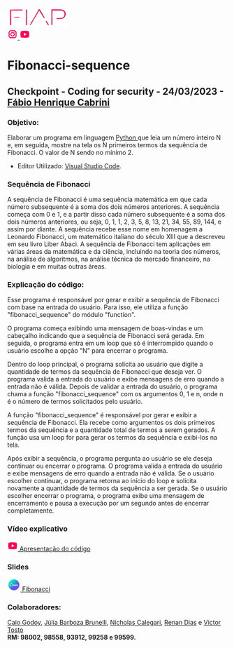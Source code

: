 <a href="https://www.fiap.com.br/">
<img src="fiap.png" width="140" height="50">
</a> <br>


<a href="https://www.instagram.com/fiapoficial/">
<img src="ig.png">
</a>

<a href="https://www.youtube.com/@FiapBrasil">
<img src="yt.png">
</a>

# Fibonacci-sequence

<h2> Checkpoint - Coding for security - 24/03/2023 - <a href="https://www.linkedin.com/in/fabio-cabrini/"> Fábio Henrique Cabrini </a></h2>
  
  <h3>Objetivo:</h3>
  Elaborar um programa em linguagem <a href="https://www.python.org/"> Python </a> que leia um número inteiro N e, em seguida, mostre na tela os N primeiros termos da sequência de Fibonacci. O valor de N sendo no mínimo 2.
  
  * Editor Utilizado: <a href="https://code.visualstudio.com/"> Visual Studio Code</a>.
  
  <h3>Sequência de Fibonacci</h3>
  
  A sequência de Fibonacci é uma sequência matemática em que cada número subsequente é a soma dos dois números anteriores. A sequência começa com 0 e 1, e a partir disso cada número subsequente é a soma dos dois números anteriores, ou seja, 0, 1, 1, 2, 3, 5, 8, 13, 21, 34, 55, 89, 144, e assim por diante. A sequência recebe esse nome em homenagem a Leonardo Fibonacci, um matemático italiano do século XIII que a descreveu em seu livro Liber Abaci. A sequência de Fibonacci tem aplicações em várias áreas da matemática e da ciência, incluindo na teoria dos números, na análise de algoritmos, na análise técnica do mercado financeiro, na biologia e em muitas outras áreas.
  
  <h3>Explicação do código:</h3>
  
  Esse programa é responsável por gerar e exibir a sequência de Fibonacci com base na entrada do usuário. Para isso, ele utiliza a função "fibonacci_sequence" do módulo "function".

O programa começa exibindo uma mensagem de boas-vindas e um cabeçalho indicando que a sequência de Fibonacci será gerada. Em seguida, o programa entra em um loop que só é interrompido quando o usuário escolhe a opção "N" para encerrar o programa.

Dentro do loop principal, o programa solicita ao usuário que digite a quantidade de termos da sequência de Fibonacci que deseja ver. O programa valida a entrada do usuário e exibe mensagens de erro quando a entrada não é válida. Depois de validar a entrada do usuário, o programa chama a função "fibonacci_sequence" com os argumentos 0, 1 e n, onde n é o número de termos solicitados pelo usuário.

A função "fibonacci_sequence" é responsável por gerar e exibir a sequência de Fibonacci. Ela recebe como argumentos os dois primeiros termos da sequência e a quantidade total de termos a serem gerados. A função usa um loop for para gerar os termos da sequência e exibi-los na tela.

Após exibir a sequência, o programa pergunta ao usuário se ele deseja continuar ou encerrar o programa. O programa valida a entrada do usuário e exibe mensagens de erro quando a entrada não é válida. Se o usuário escolher continuar, o programa retorna ao início do loop e solicita novamente a quantidade de termos da sequência a ser gerada. Se o usuário escolher encerrar o programa, o programa exibe uma mensagem de encerramento e pausa a execução por um segundo antes de encerrar completamente.

<h3>Vídeo explicativo</h3>

<a href="https://youtu.be/OBoyAa0Kcv0">
<img src="yt.png"> Apresentação do código
</a>

<h3>Slides</h3>

<a href="https://www.canva.com/design/DAFe5B6xArk/1GT5CSYu_7EY2IlOT7rynw/view?utm_content=DAFe5B6xArk&utm_campaign=designshare&utm_medium=link&utm_source=publishsharelink">
<img src="canva.png" width="30" height="30"> Fibonacci
</a>

**<h3>Colaboradores:</h3>**

<a href="https://github.com/CazedaFIAP"> Caio Godoy</a>, <a href="https://github.com/Aykie"> Júlia Barboza Brunelli</a>, <a href="https://github.com/NCalegariS"> Nicholas Calegari</a>, <a href="https://github.com/WHrez1ns"> Renan Dias</a> e <a href=""> Victor Tosto</a>
<br>
**RM: 98002, 98558, 93912, 99258 e 99599.**



